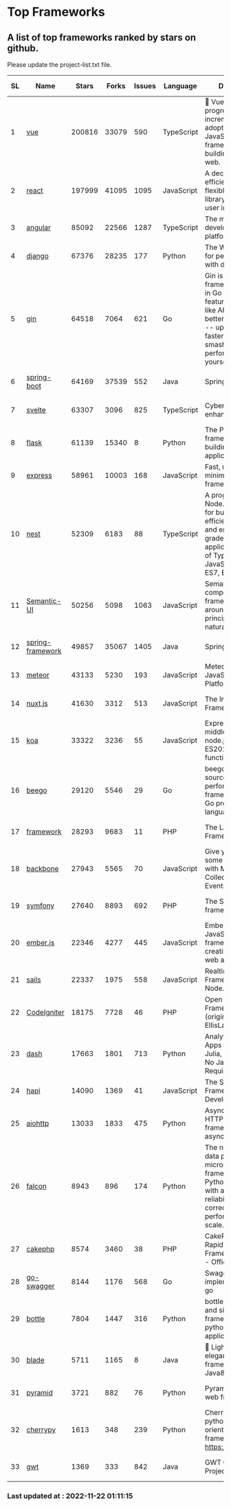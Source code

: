 # Top Frameworks
## A list of top frameworks ranked by stars on github.  
Please update the project-list.txt file.

| SL| Name  | Stars| Forks| Issues | Language | Description | Last Commit |
| --| ------| -----| ---- | ------ | -------- | ----------- | ----------- |
| 1 | [vue](https://github.com/vuejs/vue) | 200816 | 33079 | 590 | TypeScript | 🖖 Vue.js is a progressive, incrementally-adoptable JavaScript framework for building UI on the web. | 2022-11-09 12:39:52 |
| 2 | [react](https://github.com/facebook/react) | 197999 | 41095 | 1095 | JavaScript | A declarative, efficient, and flexible JavaScript library for building user interfaces. | 2022-11-22 00:33:41 |
| 3 | [angular](https://github.com/angular/angular) | 85092 | 22566 | 1287 | TypeScript | The modern web developer’s platform | 2022-11-21 21:46:17 |
| 4 | [django](https://github.com/django/django) | 67376 | 28235 | 177 | Python | The Web framework for perfectionists with deadlines. | 2022-11-21 08:10:14 |
| 5 | [gin](https://github.com/gin-gonic/gin) | 64518 | 7064 | 621 | Go | Gin is a HTTP web framework written in Go (Golang). It features a Martini-like API with much better performance -- up to 40 times faster. If you need smashing performance, get yourself some Gin. | 2022-11-17 14:38:19 |
| 6 | [spring-boot](https://github.com/spring-projects/spring-boot) | 64169 | 37539 | 552 | Java | Spring Boot | 2022-11-21 19:53:37 |
| 7 | [svelte](https://github.com/sveltejs/svelte) | 63307 | 3096 | 825 | TypeScript | Cybernetically enhanced web apps | 2022-11-10 14:15:07 |
| 8 | [flask](https://github.com/pallets/flask) | 61139 | 15340 | 8 | Python | The Python micro framework for building web applications. | 2022-10-30 14:55:51 |
| 9 | [express](https://github.com/expressjs/express) | 58961 | 10003 | 168 | JavaScript | Fast, unopinionated, minimalist web framework for node. | 2022-10-08 20:11:42 |
| 10 | [nest](https://github.com/nestjs/nest) | 52309 | 6183 | 88 | TypeScript | A progressive Node.js framework for building efficient, scalable, and enterprise-grade server-side applications on top of TypeScript & JavaScript (ES6, ES7, ES8) 🚀 | 2022-11-18 10:21:41 |
| 11 | [Semantic-UI](https://github.com/Semantic-Org/Semantic-UI) | 50256 | 5098 | 1063 | JavaScript | Semantic is a UI component framework based around useful principles from natural language. | 2022-10-06 20:02:37 |
| 12 | [spring-framework](https://github.com/spring-projects/spring-framework) | 49857 | 35067 | 1405 | Java | Spring Framework | 2022-11-21 17:23:26 |
| 13 | [meteor](https://github.com/meteor/meteor) | 43133 | 5230 | 193 | JavaScript | Meteor, the JavaScript App Platform | 2022-11-18 20:59:58 |
| 14 | [nuxt.js](https://github.com/nuxt/nuxt.js) | 41630 | 3312 | 513 | JavaScript | The Intuitive Vue(2) Framework | 2022-09-05 13:31:52 |
| 15 | [koa](https://github.com/koajs/koa) | 33322 | 3236 | 55 | JavaScript | Expressive middleware for node.js using ES2017 async functions | 2022-10-25 16:21:44 |
| 16 | [beego](https://github.com/beego/beego) | 29120 | 5546 | 29 | Go | beego is an open-source, high-performance web framework for the Go programming language. | 2022-11-10 10:22:37 |
| 17 | [framework](https://github.com/laravel/framework) | 28293 | 9683 | 11 | PHP | The Laravel Framework. | 2022-11-21 17:19:11 |
| 18 | [backbone](https://github.com/jashkenas/backbone) | 27943 | 5565 | 70 | JavaScript | Give your JS App some Backbone with Models, Views, Collections, and Events | 2022-08-23 08:30:45 |
| 19 | [symfony](https://github.com/symfony/symfony) | 27640 | 8893 | 692 | PHP | The Symfony PHP framework | 2022-11-20 18:42:24 |
| 20 | [ember.js](https://github.com/emberjs/ember.js) | 22346 | 4277 | 445 | JavaScript | Ember.js - A JavaScript framework for creating ambitious web applications | 2022-11-18 22:22:50 |
| 21 | [sails](https://github.com/balderdashy/sails) | 22337 | 1975 | 558 | JavaScript | Realtime MVC Framework for Node.js | 2022-11-21 02:21:42 |
| 22 | [CodeIgniter](https://github.com/bcit-ci/CodeIgniter) | 18175 | 7728 | 46 | PHP | Open Source PHP Framework (originally from EllisLab) | 2022-11-06 14:05:57 |
| 23 | [dash](https://github.com/plotly/dash) | 17663 | 1801 | 713 | Python | Analytical Web Apps for Python, R, Julia, and Jupyter. No JavaScript Required. | 2022-11-07 15:13:24 |
| 24 | [hapi](https://github.com/hapijs/hapi) | 14090 | 1369 | 41 | JavaScript | The Simple, Secure Framework Developers Trust | 2022-11-14 14:11:01 |
| 25 | [aiohttp](https://github.com/aio-libs/aiohttp) | 13033 | 1833 | 475 | Python | Asynchronous HTTP client/server framework for asyncio and Python | 2022-11-21 19:35:01 |
| 26 | [falcon](https://github.com/falconry/falcon) | 8943 | 896 | 174 | Python | The no-magic web data plane API and microservices framework for Python developers, with a focus on reliability, correctness, and performance at scale. | 2022-11-20 21:49:30 |
| 27 | [cakephp](https://github.com/cakephp/cakephp) | 8574 | 3460 | 38 | PHP | CakePHP: The Rapid Development Framework for PHP - Official Repository | 2022-11-18 13:48:26 |
| 28 | [go-swagger](https://github.com/go-swagger/go-swagger) | 8144 | 1176 | 568 | Go | Swagger 2.0 implementation for go | 2022-11-05 22:08:10 |
| 29 | [bottle](https://github.com/bottlepy/bottle) | 7804 | 1447 | 316 | Python | bottle.py is a fast and simple micro-framework for python web-applications. | 2022-09-05 15:24:52 |
| 30 | [blade](https://github.com/lets-blade/blade) | 5711 | 1165 | 8 | Java | :rocket: Lightning fast and elegant mvc framework for Java8 | 2022-05-10 12:38:06 |
| 31 | [pyramid](https://github.com/Pylons/pyramid) | 3721 | 882 | 76 | Python | Pyramid - A Python web framework | 2022-09-29 23:22:56 |
| 32 | [cherrypy](https://github.com/cherrypy/cherrypy) | 1613 | 348 | 239 | Python | CherryPy is a pythonic, object-oriented HTTP framework.      https://cherrypy.dev | 2022-07-17 20:36:25 |
| 33 | [gwt](https://github.com/gwtproject/gwt) | 1369 | 333 | 842 | Java | GWT Open Source Project | 2022-07-26 22:23:28 |

### Last updated at : 2022-11-22 01:11:15
